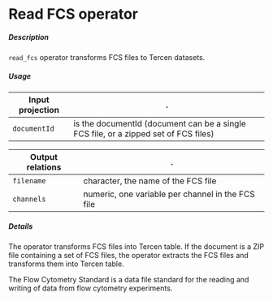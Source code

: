 # Read FCS operator

##### Description

`read_fcs` operator transforms FCS files to Tercen datasets.

##### Usage

Input projection|.
---|---
`documentId`        | is the documentId (document can be a single FCS file, or a zipped set of FCS files)

Output relations|.
---|---
`filename`          | character, the name of the FCS file
`channels`          | numeric, one variable per channel in the FCS file

##### Details

The operator transforms FCS files into Tercen table. If the document is a ZIP file containing a set of FCS files, the operator extracts the FCS files and transforms them into Tercen table.

The Flow Cytometry Standard is a data file standard for the reading and writing of data from flow cytometry experiments.
